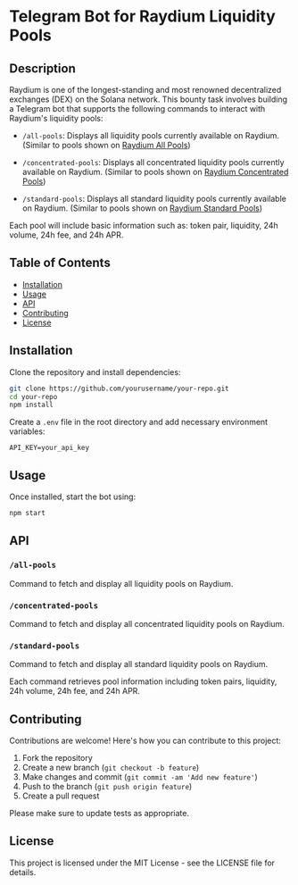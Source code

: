 # Telegram Bot for Raydium Liquidity Pools

## Description

Raydium is one of the longest-standing and most renowned decentralized exchanges (DEX) on the Solana network. This bounty task involves building a Telegram bot that supports the following commands to interact with Raydium's liquidity pools:

- `/all-pools`: Displays all liquidity pools currently available on Raydium. (Similar to pools shown on [Raydium All Pools](https://raydium.io/liquidity-pools/?tab=all))

- `/concentrated-pools`: Displays all concentrated liquidity pools currently available on Raydium. (Similar to pools shown on [Raydium Concentrated Pools](https://raydium.io/liquidity-pools/?tab=concentrated))

- `/standard-pools`: Displays all standard liquidity pools currently available on Raydium. (Similar to pools shown on [Raydium Standard Pools](https://raydium.io/liquidity-pools/?tab=standard))

Each pool will include basic information such as: token pair, liquidity, 24h volume, 24h fee, and 24h APR.

## Table of Contents

- [Installation](#installation)
- [Usage](#usage)
- [API](#api)
- [Contributing](#contributing)
- [License](#license)

## Installation

Clone the repository and install dependencies:

```bash
git clone https://github.com/yourusername/your-repo.git
cd your-repo
npm install
```

Create a `.env` file in the root directory and add necessary environment variables:

```plaintext
API_KEY=your_api_key
```

## Usage

Once installed, start the bot using:

```bash
npm start
```

## API

### `/all-pools`

Command to fetch and display all liquidity pools on Raydium.

### `/concentrated-pools`

Command to fetch and display all concentrated liquidity pools on Raydium.

### `/standard-pools`

Command to fetch and display all standard liquidity pools on Raydium.

Each command retrieves pool information including token pairs, liquidity, 24h volume, 24h fee, and 24h APR.

## Contributing

Contributions are welcome! Here's how you can contribute to this project:

1. Fork the repository
2. Create a new branch (`git checkout -b feature`)
3. Make changes and commit (`git commit -am 'Add new feature'`)
4. Push to the branch (`git push origin feature`)
5. Create a pull request

Please make sure to update tests as appropriate.

## License

This project is licensed under the MIT License - see the LICENSE file for details.